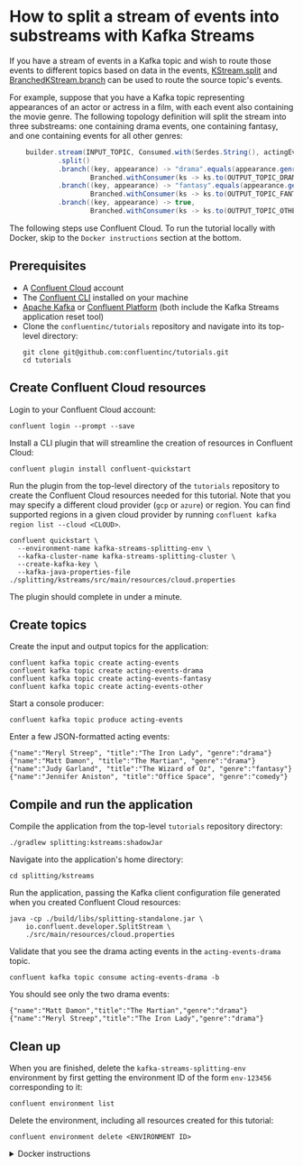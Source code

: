 <!-- title: How to split a stream of events into substreams with Kafka Streams -->
<!-- description: In this tutorial, learn how to split a stream of events into substreams with Kafka Streams, with step-by-step instructions and supporting code. -->

# How to split a stream of events into substreams with Kafka Streams

If you have a stream of events in a Kafka topic and wish to route those events to different topics based on data in the events, [KStream.split](https://kafka.apache.org/36/javadoc/org/apache/kafka/streams/kstream/KStream.html#split()) and [BranchedKStream.branch](https://kafka.apache.org/36/javadoc/org/apache/kafka/streams/kstream/KStream.html#split()) can be used to route the source topic's events.

For example, suppose that you have a Kafka topic representing appearances of an actor or actress in a film, with each event also containing the movie genre. The following topology definition will split the stream into three substreams: one containing drama events, one containing fantasy, and one containing events for all other genres:

``` java
    builder.stream(INPUT_TOPIC, Consumed.with(Serdes.String(), actingEventSerde))
            .split()
            .branch((key, appearance) -> "drama".equals(appearance.genre()),
                    Branched.withConsumer(ks -> ks.to(OUTPUT_TOPIC_DRAMA)))
            .branch((key, appearance) -> "fantasy".equals(appearance.genre()),
                    Branched.withConsumer(ks -> ks.to(OUTPUT_TOPIC_FANTASY)))
            .branch((key, appearance) -> true,
                    Branched.withConsumer(ks -> ks.to(OUTPUT_TOPIC_OTHER)));
```

The following steps use Confluent Cloud. To run the tutorial locally with Docker, skip to the `Docker instructions` section at the bottom.

## Prerequisites

* A [Confluent Cloud](https://confluent.cloud/signup) account
* The [Confluent CLI](https://docs.confluent.io/confluent-cli/current/install.html) installed on your machine
* [Apache Kafka](https://kafka.apache.org/downloads) or [Confluent Platform](https://docs.confluent.io/platform/current/installation/installing_cp/zip-tar.html) (both include the Kafka Streams application reset tool)
* Clone the `confluentinc/tutorials` repository and navigate into its top-level directory:
  ```shell
  git clone git@github.com:confluentinc/tutorials.git
  cd tutorials
  ```

## Create Confluent Cloud resources

Login to your Confluent Cloud account:

```shell
confluent login --prompt --save
```

Install a CLI plugin that will streamline the creation of resources in Confluent Cloud:

```shell
confluent plugin install confluent-quickstart
```

Run the plugin from the top-level directory of the `tutorials` repository to create the Confluent Cloud resources needed for this tutorial. Note that you may specify a different cloud provider (`gcp` or `azure`) or region. You can find supported regions in a given cloud provider by running `confluent kafka region list --cloud <CLOUD>`.

```shell
confluent quickstart \
  --environment-name kafka-streams-splitting-env \
  --kafka-cluster-name kafka-streams-splitting-cluster \
  --create-kafka-key \
  --kafka-java-properties-file ./splitting/kstreams/src/main/resources/cloud.properties
```

The plugin should complete in under a minute.

## Create topics

Create the input and output topics for the application:

```shell
confluent kafka topic create acting-events
confluent kafka topic create acting-events-drama
confluent kafka topic create acting-events-fantasy
confluent kafka topic create acting-events-other
```

Start a console producer:

```shell
confluent kafka topic produce acting-events
```

Enter a few JSON-formatted acting events:

```plaintext
{"name":"Meryl Streep", "title":"The Iron Lady", "genre":"drama"}
{"name":"Matt Damon", "title":"The Martian", "genre":"drama"}
{"name":"Judy Garland", "title":"The Wizard of Oz", "genre":"fantasy"}
{"name":"Jennifer Aniston", "title":"Office Space", "genre":"comedy"}
```

## Compile and run the application

Compile the application from the top-level `tutorials` repository directory:

```shell
./gradlew splitting:kstreams:shadowJar
```

Navigate into the application's home directory:

```shell
cd splitting/kstreams
```

Run the application, passing the Kafka client configuration file generated when you created Confluent Cloud resources:

```shell
java -cp ./build/libs/splitting-standalone.jar \
    io.confluent.developer.SplitStream \
    ./src/main/resources/cloud.properties
```

Validate that you see the drama acting events in the `acting-events-drama` topic.


```shell
confluent kafka topic consume acting-events-drama -b
```

You should see only the two drama events:

```shell
{"name":"Matt Damon","title":"The Martian","genre":"drama"}
{"name":"Meryl Streep","title":"The Iron Lady","genre":"drama"}
```

## Clean up

When you are finished, delete the `kafka-streams-splitting-env` environment by first getting the environment ID of the form `env-123456` corresponding to it:

```shell
confluent environment list
```

Delete the environment, including all resources created for this tutorial:

```shell
confluent environment delete <ENVIRONMENT ID>
```

<details>
  <summary>Docker instructions</summary>

  ## Prerequisites

  * Docker running via [Docker Desktop](https://docs.docker.com/desktop/) or [Docker Engine](https://docs.docker.com/engine/install/)
  * [Docker Compose](https://docs.docker.com/compose/install/). Ensure that the command `docker compose version` succeeds.
  * Clone the `confluentinc/tutorials` repository and navigate into its top-level directory:
    ```shell
    git clone git@github.com:confluentinc/tutorials.git
    cd tutorials
    ```

  ## Start Kafka in Docker

  Start Kafka with the following command run from the top-level `tutorials` repository directory:

  ```shell
  docker compose -f ./docker/docker-compose-kafka.yml up -d
  ```

  ## Create topics

  Open a shell in the broker container:

  ```shell
  docker exec -it broker /bin/bash
  ```

  Create the input and output topics for the application:

  ```shell
  kafka-topics --bootstrap-server localhost:9092 --create --topic acting-events
  kafka-topics --bootstrap-server localhost:9092 --create --topic acting-events-drama
  kafka-topics --bootstrap-server localhost:9092 --create --topic acting-events-fantasy
  kafka-topics --bootstrap-server localhost:9092 --create --topic acting-events-other
  ```

  Start a console producer:

  ```shell
  kafka-console-producer --bootstrap-server localhost:9092 --topic acting-events
  ```

  Enter a few JSON-formatted acting events:

  ```plaintext
  {"name":"Meryl Streep", "title":"The Iron Lady", "genre":"drama"}
  {"name":"Matt Damon", "title":"The Martian", "genre":"drama"}
  {"name":"Judy Garland", "title":"The Wizard of Oz", "genre":"fantasy"}
  {"name":"Jennifer Aniston", "title":"Office Space", "genre":"comedy"}
  ```

  Enter `Ctrl+C` to exit the console producer.

  ## Compile and run the application

  On your local machine, compile the app:

  ```shell
  ./gradlew splitting:kstreams:shadowJar
  ```

  Navigate into the application's home directory:

  ```shell
  cd splitting/kstreams
  ```

  Run the application, passing the `local.properties` Kafka client configuration file that points to the broker's bootstrap servers endpoint at `localhost:9092`:

  ```shell
  java -cp ./build/libs/splitting-standalone.jar \
      io.confluent.developer.SplitStream \
      ./src/main/resources/local.properties
  ```

  Validate that you see the drama acting events in the `acting-events-drama` topic. In the broker container shell:

  ```shell
  kafka-console-consumer --bootstrap-server localhost:9092 --topic acting-events-drama --from-beginning
  ```

  You should see only the two drama events:

  ```shell
  {"name":"Matt Damon","title":"The Martian","genre":"drama"}
  {"name":"Meryl Streep","title":"The Iron Lady","genre":"drama"}
  ```

  ## Clean up

  From your local machine, stop the broker container:

  ```shell
  docker compose -f ./docker/docker-compose-kafka.yml down
  ```
</details>
